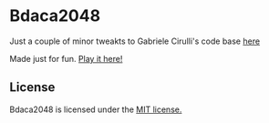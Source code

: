 # Bdaca2048
Just a couple of minor tweakts to Gabriele Cirulli's code base [here](https://github.com/gabrielecirulli/2048)

Made just for fun. [Play it here!](https://marszall87.github.io/bdaca2048/)


## License
Bdaca2048 is licensed under the [MIT license.](https://github.com/laferrera/doge2048/blob/master/LICENSE.txt)
